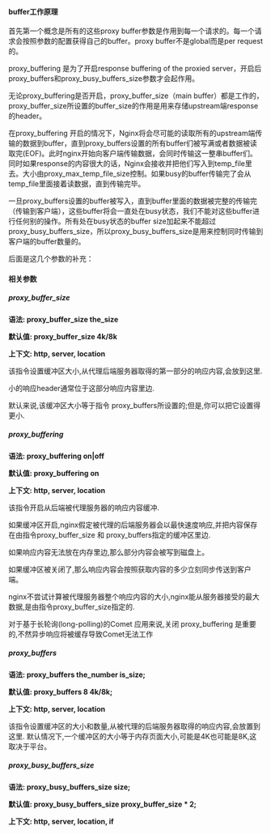 #### buffer工作原理

首先第一个概念是所有的这些proxy buffer参数是作用到每一个请求的。每一个请求会按照参数的配置获得自己的buffer。proxy buffer不是global而是per request的。

proxy_buffering 是为了开启response buffering of the proxied server，开启后proxy_buffers和proxy_busy_buffers_size参数才会起作用。

无论proxy_buffering是否开启，proxy_buffer_size（main buffer）都是工作的，proxy_buffer_size所设置的buffer_size的作用是用来存储upstream端response的header。

在proxy_buffering 开启的情况下，Nginx将会尽可能的读取所有的upstream端传输的数据到buffer，直到proxy_buffers设置的所有buffer们被写满或者数据被读取完(EOF)。此时nginx开始向客户端传输数据，会同时传输这一整串buffer们。同时如果response的内容很大的话，Nginx会接收并把他们写入到temp_file里去。大小由proxy_max_temp_file_size控制。如果busy的buffer传输完了会从temp_file里面接着读数据，直到传输完毕。

一旦proxy_buffers设置的buffer被写入，直到buffer里面的数据被完整的传输完（传输到客户端），这些buffer将会一直处在busy状态，我们不能对这些buffer进行任何别的操作。所有处在busy状态的buffer size加起来不能超过proxy_busy_buffers_size，所以proxy_busy_buffers_size是用来控制同时传输到客户端的buffer数量的。

后面是这几个参数的补充：

#### 相关参数

##### proxy_buffer_size

**语法: proxy_buffer_size the_size**

**默认值: proxy_buffer_size 4k/8k**

**上下文: http, server, location**

该指令设置缓冲区大小,从代理后端服务器取得的第一部分的响应内容,会放到这里.

小的响应header通常位于这部分响应内容里边.

默认来说,该缓冲区大小等于指令 proxy_buffers所设置的;但是,你可以把它设置得更小.

##### proxy_buffering

**语法: proxy_buffering on|off**

**默认值: proxy_buffering on**

**上下文: http, server, location**

该指令开启从后端被代理服务器的响应内容缓冲.

如果缓冲区开启,nginx假定被代理的后端服务器会以最快速度响应,并把内容保存在由指令proxy_buffer_size 和 proxy_buffers指定的缓冲区里边.

如果响应内容无法放在内存里边,那么部分内容会被写到磁盘上。

如果缓冲区被关闭了,那么响应内容会按照获取内容的多少立刻同步传送到客户端。

nginx不尝试计算被代理服务器整个响应内容的大小,nginx能从服务器接受的最大数据,是由指令proxy_buffer_size指定的.

对于基于长轮询(long-polling)的Comet 应用来说,关闭 proxy_buffering 是重要的,不然异步响应将被缓存导致Comet无法工作

##### proxy_buffers

**语法: proxy_buffers the_number is_size;**

**默认值: proxy_buffers 8 4k/8k;**

**上下文: http, server, location**

该指令设置缓冲区的大小和数量,从被代理的后端服务器取得的响应内容,会放置到这里. 默认情况下,一个缓冲区的大小等于内存页面大小,可能是4K也可能是8K,这取决于平台。

##### proxy_busy_buffers_size

**语法: proxy_busy_buffers_size size;**

**默认值: proxy_busy_buffers_size proxy_buffer_size \* 2;**

**上下文: http, server, location, if**